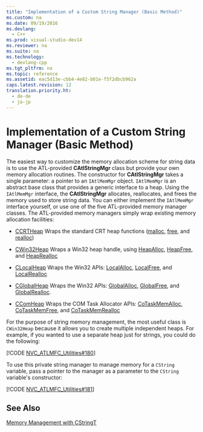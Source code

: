 ```yaml
---
title: "Implementation of a Custom String Manager (Basic Method)"
ms.custom: na
ms.date: 09/19/2016
ms.devlang: 
  - C++
ms.prod: visual-studio-dev14
ms.reviewer: na
ms.suite: na
ms.technology: 
  - devlang-cpp
ms.tgt_pltfrm: na
ms.topic: reference
ms.assetid: eac5d13e-cbb4-4e82-b01e-f5f2dbcb962a
caps.latest.revision: 12
translation.priority.ht: 
  - de-de
  - ja-jp
---
```

# Implementation of a Custom String Manager (Basic Method)
The easiest way to customize the memory allocation scheme for string data is to use the ATL-provided **CAtlStringMgr** class but provide your own memory allocation routines. The constructor for **CAtlStringMgr** takes a single parameter: a pointer to an `IAtlMemMgr` object. `IAtlMemMgr` is an abstract base class that provides a generic interface to a heap. Using the `IAtlMemMgr` interface, the **CAtlStringMgr** allocates, reallocates, and frees the memory used to store string data. You can either implement the `IAtlMemMgr` interface yourself, or use one of the five ATL-provided memory manager classes. The ATL-provided memory managers simply wrap existing memory allocation facilities:  
  
-   [CCRTHeap](../vs140/CCRTHeap-Class.md) Wraps the standard CRT heap functions ([malloc](../vs140/malloc.md), [free](../vs140/free.md), and [realloc](../vs140/realloc.md))  
  
-   [CWin32Heap](../vs140/CWin32Heap-Class.md) Wraps a Win32 heap handle, using [HeapAlloc](http://msdn.microsoft.com/library/windows/desktop/aa366597), [HeapFree](http://msdn.microsoft.com/library/windows/desktop/aa366701), and [HeapRealloc](http://msdn.microsoft.com/library/windows/desktop/aa366704)  
  
-   [CLocalHeap](../vs140/CLocalHeap-Class.md) Wraps the Win32 APIs: [LocalAlloc](http://msdn.microsoft.com/library/windows/desktop/aa366723), [LocalFree](http://msdn.microsoft.com/library/windows/desktop/aa366730), and [LocalRealloc](http://msdn.microsoft.com/library/windows/desktop/aa366742)  
  
-   [CGlobalHeap](../vs140/CGlobalHeap-Class.md) Wraps the Win32 APIs: [GlobalAlloc](http://msdn.microsoft.com/library/windows/desktop/aa366574), [GlobalFree](http://msdn.microsoft.com/library/windows/desktop/aa366579), and [GlobalRealloc](http://msdn.microsoft.com/library/windows/desktop/aa366590).  
  
-   [CComHeap](../vs140/CComHeap-Class.md) Wraps the COM Task Allocator APIs: [CoTaskMemAlloc](http://msdn.microsoft.com/library/windows/desktop/ms692727), [CoTaskMemFree](http://msdn.microsoft.com/library/windows/desktop/ms680722), and [CoTaskMemRealloc](http://msdn.microsoft.com/library/windows/desktop/ms687280)  
  
 For the purpose of string memory management, the most useful class is `CWin32Heap` because it allows you to create multiple independent heaps. For example, if you wanted to use a separate heap just for strings, you could do the following:  
  
 [!CODE [NVC_ATLMFC_Utilities#180](../CodeSnippet/VS_Snippets_Cpp/NVC_ATLMFC_Utilities#180)]  
  
 To use this private string manager to manage memory for a `CString` variable, pass a pointer to the manager as a parameter to the `CString` variable's constructor:  
  
 [!CODE [NVC_ATLMFC_Utilities#181](../CodeSnippet/VS_Snippets_Cpp/NVC_ATLMFC_Utilities#181)]  
  
## See Also  
 [Memory Management with CStringT](../vs140/Memory-Management-with-CStringT.md)